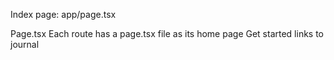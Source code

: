 Index page: app/page.tsx

Page.tsx
Each route has a page.tsx file as its home page
Get started links to journal
